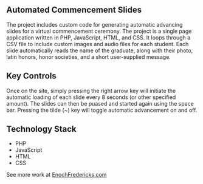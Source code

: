 ## Automated Commencement Slides

The project includes custom code for generating automatic advancing slides for a virtual commencement ceremony. The project is a single page application written in PHP, JavaScript, HTML, and CSS. It loops through a CSV file to include custom images and audio files for each student. Each slide automatically reads the name of the graduate, along with their photo, latin honors, honor societies, and a short user-supplied message.

## Key Controls

Once on the site, simply pressing the right arrow key will initiate the automatic loading of each slide every 8 seconds (or other specified amount). The slides can then be puased and started again using the space bar. Pressing the tilde (~) key will toggle automatic advancement on and off.

## Technology Stack

- PHP
- JavaScript
- HTML
- CSS

See more work at [EnochFredericks.com](https://enochfredericks.com)